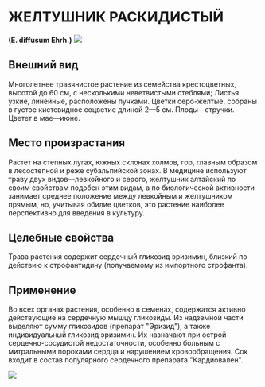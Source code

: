 # ЖЕЛТУШНИК РАСКИДИСТЫЙ
**(E. diffusum Ehrh.)**
![](Желтушник%20раскидистый1.jpg)

## Внешний вид
Многолетнее травянистое растение из семейства крестоцветных, высотой до 60 см, с несколькими неветвистыми стеблями; Листья узкие, линейные, расположены пучками. Цветки серо-желтые, собраны в густое кистевидное соцветие длиной 2—5 см. Плоды—стручки. Цветет в мае—июне.       

## Место произрастания
Растет на степных лугах, южных склонах холмов, гор, главным образом в лесостепной и реже субальпийской зонах. В медицине используют траву двух видов—левкойного и серого, желтушник алтайский по своим свойствам подобен этим видам, а по биологической активности занимает среднее положение между левкойным и желтушником прямым, но, учитывая обилие цветков, это растение наиболее перспективно для введения в культуру.

## Целебные свойства
Трава растения содержит сердечный гликозид эризимин, близкий по действию к строфантидину (получаемому из импортного строфанта).

## Применение
Во всех органах растения, особенно в семенах, содержатся активно действующие на сердечную мышцу гликозиды. Из надземной части выделяют сумму гликозидов (препарат "Эризид"), а также индивидуальный гликозид эризимин. Их назначают при острой сердечно-сосудистой недостаточности, особенно больным с митральными пороками сердца и нарушением кровообращения. Сок входит в состав популярного сердечного препарата "Кардиовален".

![](Желтушник%20раскидистый.jpg)

  